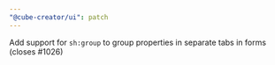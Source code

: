 ```yaml
---
"@cube-creator/ui": patch
---
```


Add support for `sh:group` to group properties in separate tabs in forms (closes #1026)
